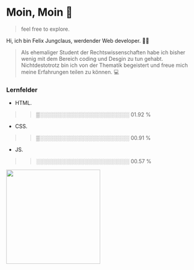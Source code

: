 # Moin, Moin :wave:

> feel free to explore. 

Hi, ich bin Felix Jungclaus, werdender Web developer. 🧑‍🎓 

> Als ehemaliger Student der Rechtswissenschaften habe ich bisher wenig mit dem Bereich coding und Desgin zu tun gehabt. 
Nichtdestotrotz bin ich von der Thematik begeistert und freue mich meine Erfahrungen teilen zu können. 💻

### Lernfelder

- HTML.  
>>▒░░░░░░░░░░░░░░░░░░░░░░░░   01.92 %
- CSS.   
>>▒░░░░░░░░░░░░░░░░░░░░░░░░   00.91 %
- JS.   
>>░░░░░░░░░░░░░░░░░░░░░░░░░   00.57 %
      
<img src="https://images.unsplash.com/photo-1519645480282-2bcc997ba3b0?ixlib=rb-4.0.3&ixid=MnwxMjA3fDB8MHxwaG90by1wYWdlfHx8fGVufDB8fHx8&auto=format&fit=crop&w=677&q=80" width="250"/>
